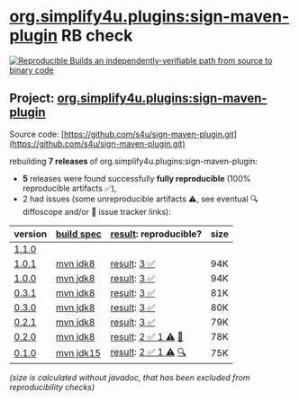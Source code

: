 [org.simplify4u.plugins:sign-maven-plugin](https://central.sonatype.com/artifact/org.simplify4u.plugins/sign-maven-plugin/versions) RB check
=======

[![Reproducible Builds](https://reproducible-builds.org/images/logos/rb.svg) an independently-verifiable path from source to binary code](https://reproducible-builds.org/)

## Project: [org.simplify4u.plugins:sign-maven-plugin](https://central.sonatype.com/artifact/org.simplify4u.plugins/sign-maven-plugin/versions)

Source code: [https://github.com/s4u/sign-maven-plugin.git](https://github.com/s4u/sign-maven-plugin.git)

rebuilding **7 releases** of org.simplify4u.plugins:sign-maven-plugin:
- **5** releases were found successfully **fully reproducible** (100% reproducible artifacts :white_check_mark:),
- 2 had issues (some unreproducible artifacts :warning:, see eventual :mag: diffoscope and/or :memo: issue tracker links):

| version | [build spec](/BUILDSPEC.md) | [result](https://reproducible-builds.org/docs/jvm/): reproducible? | size |
| -- | --------- | ------ | -- |
| [1.1.0](https://central.sonatype.com/artifact/org.simplify4u.plugins/sign-maven-plugin/1.1.0/pom) | | | |
| [1.0.1](https://central.sonatype.com/artifact/org.simplify4u.plugins/sign-maven-plugin/1.0.1/pom) | [mvn jdk8](sign-maven-plugin-1.0.1.buildspec) | [result](sign-maven-plugin-1.0.1.buildinfo): [3 :white_check_mark: ](sign-maven-plugin-1.0.1.buildcompare) | 94K |
| [1.0.0](https://central.sonatype.com/artifact/org.simplify4u.plugins/sign-maven-plugin/1.0.0/pom) | [mvn jdk8](sign-maven-plugin-1.0.0.buildspec) | [result](sign-maven-plugin-1.0.0.buildinfo): [3 :white_check_mark: ](sign-maven-plugin-1.0.0.buildcompare) | 94K |
| [0.3.1](https://central.sonatype.com/artifact/org.simplify4u.plugins/sign-maven-plugin/0.3.1/pom) | [mvn jdk8](sign-maven-plugin-0.3.1.buildspec) | [result](sign-maven-plugin-0.3.1.buildinfo): [3 :white_check_mark: ](sign-maven-plugin-0.3.1.buildcompare) | 81K |
| [0.3.0](https://central.sonatype.com/artifact/org.simplify4u.plugins/sign-maven-plugin/0.3.0/pom) | [mvn jdk8](sign-maven-plugin-0.3.0.buildspec) | [result](sign-maven-plugin-0.3.0.buildinfo): [3 :white_check_mark: ](sign-maven-plugin-0.3.0.buildcompare) | 80K |
| [0.2.1](https://central.sonatype.com/artifact/org.simplify4u.plugins/sign-maven-plugin/0.2.1/pom) | [mvn jdk8](sign-maven-plugin-0.2.1.buildspec) | [result](sign-maven-plugin-0.2.1.buildinfo): [3 :white_check_mark: ](sign-maven-plugin-0.2.1.buildcompare) | 79K |
| [0.2.0](https://central.sonatype.com/artifact/org.simplify4u.plugins/sign-maven-plugin/0.2.0/pom) | [mvn jdk8](sign-maven-plugin-0.2.0.buildspec) | [result](sign-maven-plugin-0.2.0.buildinfo): [2 :white_check_mark:  1 :warning:](sign-maven-plugin-0.2.0.buildcompare) [:memo:](https://github.com/s4u/sign-maven-plugin/issues/27) | 78K |
| [0.1.0](https://central.sonatype.com/artifact/org.simplify4u.plugins/sign-maven-plugin/0.1.0/pom) | [mvn jdk15](sign-maven-plugin-0.1.0.buildspec) | [result](sign-maven-plugin-0.1.0.buildinfo): [2 :white_check_mark:  1 :warning:](sign-maven-plugin-0.1.0.buildcompare) [:mag:](https://github.com/jvm-repo-rebuild/reproducible-central/blob/master/content/org/simplify4u/plugins/sign-maven-plugin/sign-maven-plugin-0.1.0.diffoscope) | 75K |

<i>(size is calculated without javadoc, that has been excluded from reproducibility checks)</i>
